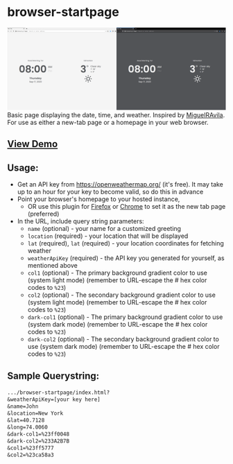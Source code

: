 # browser-startpage
![Image of Yaktocat](https://github.com/torrobinson/browser-startpage/raw/master/browser-startpage-preview.png)
Basic page displaying the date, time, and weather.
Inspired by [MiguelRAvila](https://github.com/MiguelRAvila/Bento).
For use as either a new-tab page or a homepage in your web browser.

## [View Demo](https://www.torrobinson.com/browser-startpage/?weatherApiKey=your%20key&name=your%20name&location=your%20location&lat=00.00000&long=00.00000)

## Usage:
- Get an API key from https://openweathermap.org/ (it's free). It may take up to an hour for your key to become valid, so do this in advance
- Point your browser's homepage to your hosted instance,
  - OR use this plugin for [Firefox](https://addons.mozilla.org/en-US/firefox/addon/custom-new-tab-page/?src=search) or [Chrome](https://chrome.google.com/webstore/detail/custom-new-tab-url/mmjbdbjnoablegbkcklggeknkfcjkjia) to set it as the new tab page (preferred)
-  In the URL, include query string parameters:
   -  `name` (optional) - your name for a customized greeting
   -  `location` (required) - your location that will be displayed
   -  `lat` (required), `lat` (required) - your location coordinates for fetching weather 
   -  `weatherApiKey` (required) - the API key you generated for yourself, as mentioned above
   -  `col1` (optional) - The primary background gradient color to use (system light mode) (remember to URL-escape the # hex color codes to `%23`)
   -  `col2` (optional) - The secondary background gradient color to use (system light mode) (remember to URL-escape the # hex color codes to `%23`)
   -  `dark-col1` (optional) - The primary background gradient color to use (system dark mode) (remember to URL-escape the # hex color codes to `%23`)
   -  `dark-col2` (optional) - The secondary background gradient color to use (system dark mode) (remember to URL-escape the # hex color codes to `%23`)
   
## Sample Querystring:
```
.../browser-startpage/index.html?
&weatherApiKey=[your key here]
&name=John
&location=New York
&lat=40.7128
&long=74.0060
&dark-col1=%23ff0048
&dark-col2=%233A2B7B
&col1=%23ff5777
&col2=%23ca58a3
```
